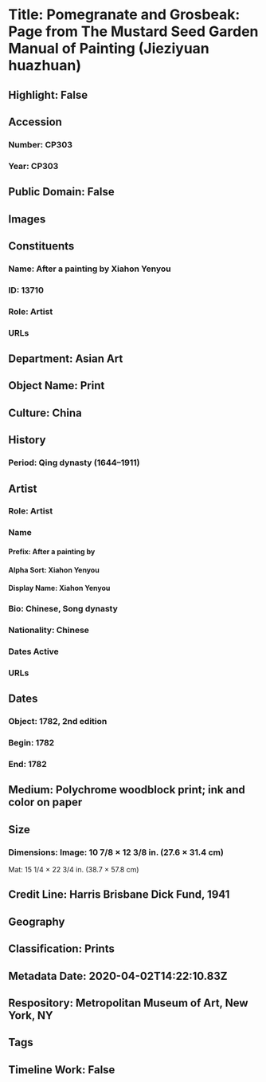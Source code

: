 # Title: Pomegranate and Grosbeak: Page from The Mustard Seed Garden Manual of Painting (Jieziyuan huazhuan)
## Highlight: False
## Accession
### Number: CP303
### Year: CP303
## Public Domain: False
## Images
## Constituents
### Name: After a painting by Xiahon Yenyou
### ID: 13710
### Role: Artist
### URLs
## Department: Asian Art
## Object Name: Print
## Culture: China
## History
### Period: Qing dynasty (1644–1911)
## Artist
### Role: Artist
### Name
#### Prefix: After a painting by
#### Alpha Sort: Xiahon Yenyou
#### Display Name: Xiahon Yenyou
### Bio: Chinese, Song dynasty
### Nationality: Chinese
### Dates Active
### URLs
## Dates
### Object: 1782, 2nd edition
### Begin: 1782
### End: 1782
## Medium: Polychrome woodblock print; ink and color on paper
## Size
### Dimensions: Image: 10 7/8 × 12 3/8 in. (27.6 × 31.4 cm)
Mat: 15 1/4 × 22 3/4 in. (38.7 × 57.8 cm)
## Credit Line: Harris Brisbane Dick Fund, 1941
## Geography
## Classification: Prints
## Metadata Date: 2020-04-02T14:22:10.83Z
## Respository: Metropolitan Museum of Art, New York, NY
## Tags
## Timeline Work: False
